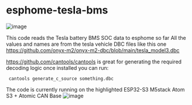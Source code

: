 # esphome-tesla-bms

![image](https://github.com/user-attachments/assets/6e497237-0f3c-424d-8fbb-cfb232529f40)


This code reads the Tesla battery BMS SOC data to esphome so far
All the values and names are from the tesla vehicle DBC files like this one https://github.com/onyx-m2/onyx-m2-dbc/blob/main/tesla_model3.dbc

https://github.com/cantools/cantools is great for generating the required decoding logic 
once installed you can run:
```
 cantools generate_c_source something.dbc
```

The code is currently running on the highlighted ESP32-S3 M5stack Atom S3 + Atomic CAN Base
![image](https://github.com/user-attachments/assets/54c83695-129e-4845-a635-828e6e4fcedd)


